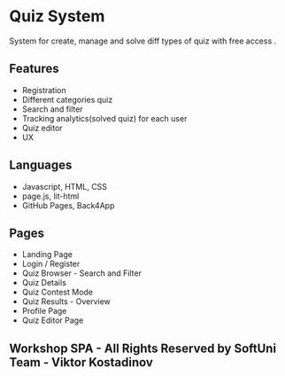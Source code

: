 # Quiz System
System for create, manage and solve diff types of quiz with free access .


## Features
* Registration
* Different categories quiz
* Search and filter
* Tracking analytics(solved quiz) for each user
* Quiz editor
* UX

## Languages
* Javascript, HTML, CSS
* page.js, lit-html
* GitHub Pages, Back4App

## Pages
* Landing Page
* Login / Register
* Quiz Browser - Search and Filter
* Quiz Details
* Quiz Contest Mode
* Quiz Results - Overview
* Profile Page
* Quiz Editor Page

## Workshop SPA - All Rights Reserved by SoftUni Team - Viktor Kostadinov ##


